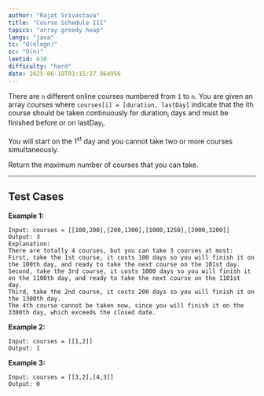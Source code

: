```yaml
---
author: "Rajat Srivastava"
title: "Course Schedule III"
topics: "array greedy heap"
langs: "java"
tc: "O(nlogn)"
sc: "O(n)"
leetid: 630
difficulty: "hard"
date: 2025-06-18T01:15:27.864956
---
```


There are `n` different online courses numbered from `1` to `n`. 
You are given an array courses where `courses[i] = [duration, lastDay]` 
indicate that the ith course should be taken continuously for duration<sub>i</sub> days 
and must be finished before or on lastDay<sub>i</sub>.

You will start on the 1<sup>st</sup> day and you cannot take two or more courses simultaneously.

Return the maximum number of courses that you can take.

---

## Test Cases

**Example 1:**
```
Input: courses = [[100,200],[200,1300],[1000,1250],[2000,3200]]
Output: 3
Explanation: 
There are totally 4 courses, but you can take 3 courses at most:
First, take the 1st course, it costs 100 days so you will finish it on the 100th day, and ready to take the next course on the 101st day.
Second, take the 3rd course, it costs 1000 days so you will finish it on the 1100th day, and ready to take the next course on the 1101st day. 
Third, take the 2nd course, it costs 200 days so you will finish it on the 1300th day. 
The 4th course cannot be taken now, since you will finish it on the 3300th day, which exceeds the closed date.
```

**Example 2:**
```
Input: courses = [[1,2]]
Output: 1
```

**Example 3:**
```
Input: courses = [[3,2],[4,3]]
Output: 0
```